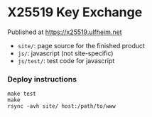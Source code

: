 # X25519 Key Exchange

Published at https://x25519.ulfheim.net

- `site/`: page source for the finished product
- `js/`: javascript (not site-specific)
- `js/test/`: test code for javascript

### Deploy instructions


```
make test
make
rsync -avh site/ host:/path/to/www
```
